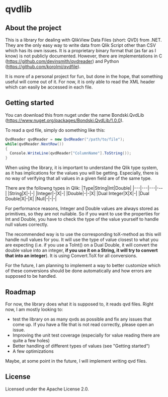 # qvdlib

## About the project
This is a library for dealing with QlikView Data Files (short: QVD) from .NET. They are the only easy way to write data from Qlik Script other than CSV which has its own issues. It is a proprietary binary format that (as far as I know) is not publicly documented. However, there are implementations in C (https://github.com/devinsmith/qvdreader) and Python (https://github.com/korolmi/qvdfile).

It is more of a personal project for fun, but done in the hope, that something useful will come out of it. For now, it is only able to read the XML header which can easily be accessed in each file.

## Getting started
You can download this from nuget under the name Bondski.QvdLib (https://www.nuget.org/packages/Bondski.QvdLib/1.0.0).

To read a qvd file, simply do something like this:
```cs
QvdReader qvdReader = new QvdReader("/path/to/file");
while(qvdReader.NextRow())
{
  Console.WriteLine(qvdReader["ColumnName"].ToString());
}
```

When using the library, it is important to understand the Qlik type system, as it has implications for the values you will be getting. Especially, there is no way of verifying that all values in a given field are of the same type. 

There are the followng types in Qlik:
|Type|String|Int|Double|
|---|---|---|---|
|String|X|-|-|
|Integer|-|X|-|
|Double|-|-|X|
|Dual Integer|X|X|-|
|Dual Double|X|-|X|
|Null|-|-|-|

For performance reasons, Integer and Double values are always stored as primitives, so they are not nullable. So if you want to use the properties for Int and Double, you have to check the type of the value yourself to handle null values correctly.

The recommended way is to use the corresponding toX-method as this will handle null values for you. It will use the type of value closest to what you are expecting (i.e. if you use a ToInt() on a Dual Double, it will convert the double value into an integer, **if you use it on a String, it will try to convert that into an integer**). It is using Convert.ToX for all conversions.

For the future, I am planning to implement a way to better customize which of these conversions should be done automatically and how errors are supposed to be handled. 

## Roadmap
For now, the library does what it is supposed to, it reads qvd files. Right now, I am mostly looking to:
- test the library on as many qvds as possible and fix any issues that come up. If you have a file that is not read correctly, please open an issue.
- Improving the unit test coverage (especially for value reading there are quite a few holes)
- Better handling of different types of values (see "Getting started")
- A few optimizations

Maybe, at some point in the future, I will implement writing qvd files.

## License
Licensed under the Apache License 2.0.

